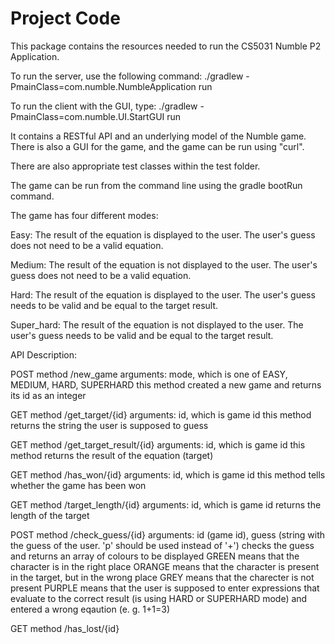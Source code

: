 # Project Code

This package contains the resources needed to run the CS5031 Numble P2 Application.

To run the server, use the following command:
./gradlew -PmainClass=com.numble.NumbleApplication run

To run the client with the GUI, type:
./gradlew -PmainClass=com.numble.UI.StartGUI run

It contains a RESTful API and an underlying model of the Numble game. There is also a GUI for the game,
and the game can be run using "curl".

There are also appropriate test classes within the test folder.

The game can be run from the command line using the gradle bootRun command.

The game has four different modes:

Easy: The result of the equation is displayed to the user. The user's guess does not need to be a valid equation.

Medium: The result of the equation is not displayed to the user. The user's guess does not need to be a valid equation.

Hard: The result of the equation is displayed to the user. The user's guess needs to be valid and be equal to the target result.

Super_hard: The result of the equation is not displayed to the user. The user's guess needs to be valid and be equal to the target result.

API Description:

POST method /new_game
arguments: mode, which is one of EASY, MEDIUM, HARD, SUPERHARD
this method created a new game and returns its id as an integer

GET method /get_target/{id}
arguments: id, which is game id
this method returns the string the user is supposed to guess

GET method /get_target_result/{id}
arguments: id, which is game id
this method returns the result of the equation (target)

GET method /has_won/{id}
arguments: id, which is game id
this method tells whether the game has been won

GET method /target_length/{id}
arguments: id, which is game id
returns the length of the target

POST method /check_guess/{id}
arguments: id (game id), guess (string with the guess of the user. 'p' should be used instead of '+')
checks the guess and returns an array of colours to be displayed
GREEN means that the character is in the right place
ORANGE means that the character is present in the target, but in the wrong place
GREY means that the charecter is not present
PURPLE means that the user is supposed to enter expressions that evaluate to the correct result (is using HARD or SUPERHARD mode) and entered a wrong eqaution (e. g. 1+1=3)

GET method /has_lost/{id}

